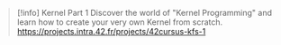 > [!info] Kernel Part 1
> Discover the world of "Kernel Programming" and learn how to create your very own Kernel from scratch.
> https://projects.intra.42.fr/projects/42cursus-kfs-1

